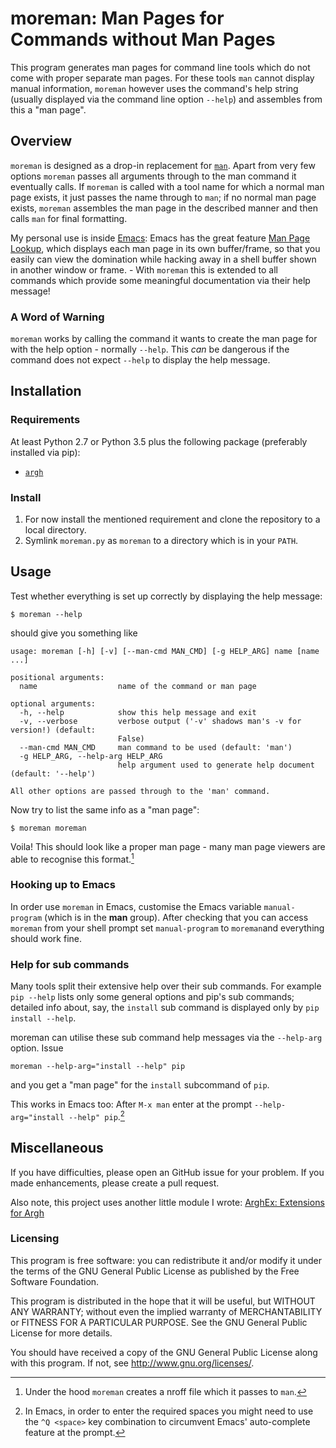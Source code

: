 moreman: Man Pages for Commands without Man Pages
=========

This program generates man pages for command line tools which do not
come with proper separate man pages. For these tools `man` cannot
display manual information, `moreman` however uses the command's help
string (usually displayed via the command line option `--help`) and
assembles from this a "man page".

## Overview

`moreman` is designed as a drop-in replacement for [`man`][man]. Apart
from very few options `moreman` passes all arguments through to the
man command it eventually calls. If `moreman` is called with a tool
name for which a normal man page exists, it just passes the name
through to `man`; if no normal man page exists, `moreman` assembles
the man page in the described manner and then calls `man` for final
formatting.

My personal use is inside [Emacs][emacs]: Emacs has the great feature
[Man Page Lookup][emacs-man], which displays each man page in its own
buffer/frame, so that you easily can view the domination while hacking
away in a shell buffer shown in another window or frame. - With
`moreman` this is extended to all commands which provide some
meaningful documentation via their help message!

### A Word of Warning

`moreman` works by calling the command it wants to create the man page
for with the help option - normally `--help`. This *can* be dangerous
if the command does not expect `--help` to display the help message.


## Installation

### Requirements

At least Python 2.7 or Python 3.5 plus the following package
(preferably installed via pip):

* [`argh`][argh]

[argh]: https://github.com/neithere/argh

### Install

1. For now install the mentioned requirement and clone the repository
   to a local directory.
2. Symlink `moreman.py` as `moreman` to a directory which is in your
   `PATH`.


## Usage

Test whether everything is set up correctly by displaying the help
message:

    $ moreman --help

should give you something like

```
usage: moreman [-h] [-v] [--man-cmd MAN_CMD] [-g HELP_ARG] name [name ...]

positional arguments:
  name                  name of the command or man page

optional arguments:
  -h, --help            show this help message and exit
  -v, --verbose         verbose output ('-v' shadows man's -v for version!) (default:
                        False)
  --man-cmd MAN_CMD     man command to be used (default: 'man')
  -g HELP_ARG, --help-arg HELP_ARG
                        help argument used to generate help document (default: '--help')

All other options are passed through to the 'man' command.
```

Now try to list the same info as a "man page":

    $ moreman moreman

Voila! This should look like a proper man page - many man page viewers
are able to recognise this format.[^1]

[^1]: Under the hood `moreman` creates a nroff file which it passes to
    `man`. 

### Hooking up to Emacs

In order use `moreman` in Emacs, customise the Emacs variable
`manual-program` (which is in the **man** group). After checking that
you can access `moreman` from your shell prompt set `manual-program`
to `moreman`and everything should work fine.

### Help for sub commands

Many tools split their extensive help over their sub commands. For
example `pip --help` lists only some general options and pip's sub
commands; detailed info about, say, the `install` sub command is
displayed only by `pip install --help`.

moreman can utilise these sub command help messages via the
`--help-arg` option. Issue

    moreman --help-arg="install --help" pip 

and you get a "man page" for the `install` subcommand of `pip`.

This works in Emacs too: After `M-x man` enter at the prompt
`--help-arg="install --help" pip`.[^2]

[^2]: In Emacs, in order to enter the required spaces you might need
    to use the `^Q <space>` key combination to circumvent Emacs'
    auto-complete feature at the prompt.


## Miscellaneous 

If you have difficulties, please open an GitHub issue for your problem. If
you made enhancements, please create a pull request.

Also note, this project uses another little module I wrote:
[ArghEx: Extensions for Argh][arghex]

### Licensing

This program is free software: you can redistribute it and/or modify
it under the terms of the GNU General Public License as published by
the Free Software Foundation.

This program is distributed in the hope that it will be useful, but
WITHOUT ANY WARRANTY; without even the implied warranty of
MERCHANTABILITY or FITNESS FOR A PARTICULAR PURPOSE.  See the GNU
General Public License for more details.

You should have received a copy of the GNU General Public License
along with this program.  If not, see <http://www.gnu.org/licenses/>.

[man]: http://man7.org/linux/man-pages/man1/man.1.html
[emacs-man]: http://www.gnu.org/software/emacs/manual/html_node/emacs/Man-Page.html#Man-Page
[emacs]: http://www.gnu.org/software/emacs/
[arghex]: https://github.com/halloleo/arghex


<!--  LocalWords:  moreman nroff
 -->
